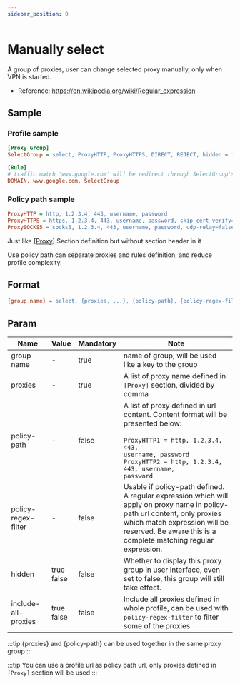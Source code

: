 ```yaml
---
sidebar_position: 0
---
```


# Manually select

A group of proxies, user can change selected proxy manually, only when VPN is started.

- Reference: https://en.wikipedia.org/wiki/Regular_expression

## Sample

### Profile sample

```ini
[Proxy Group]
SelectGroup = select, ProxyHTTP, ProxyHTTPS, DIRECT, REJECT, hidden = false

[Rule]
# traffic match 'www.google.com' will be redirect through SelectGroup's selected proxy
DOMAIN, www.google.com, SelectGroup
```

### Policy path sample

```ini
ProxyHTTP = http, 1.2.3.4, 443, username, password
ProxyHTTPS = https, 1.2.3.4, 443, username, password, skip-cert-verify=true, sni=www.google.com
ProxySOCKS5 = socks5, 1.2.3.4, 443, username, password, udp-relay=false
```

Just like [[Proxy]](/docs/profile-format/proxy) Section definition but without section header in it

Use policy path can separate proxies and rules definition, and reduce profile complexity.

## Format

```ini
{group name} = select, {proxies, ...}, {policy-path}, {policy-regex-filter}, hidden = {hidden}, include-all-proxies = {include-all-proxies}
```

## Param

| Name                | Value          | Mandatory | Note                                                                                                                                                                                                                               |
|---------------------|----------------|-----------|------------------------------------------------------------------------------------------------------------------------------------------------------------------------------------------------------------------------------------|
| group name          | -              | true      | name of group, will be used like a key to the group                                                                                                                                                                                |
| proxies             | -              | true      | A list of proxy name defined in `[Proxy]` section, divided by comma                                                                                                                                                                |
| policy-path         | -              | false     | A list of proxy defined in url content. Content format will be presented below:<br/><br/><code>ProxyHTTP1 = http, 1.2.3.4, 443, username, password<br/>ProxyHTTP2 = http, 1.2.3.4, 443, username, password</code>                  |
| policy-regex-filter | -              | false     | Usable if policy-path defined.<br/>A regular expression which will apply on proxy name in policy-path url content, only proxies which match expression will be reserved.  Be aware this is a complete matching regular expression. |
| hidden              | true<br/>false | false     | Whether to display this proxy group in user interface, even set to false, this group will still take effect.                                                                                                                       |
| include-all-proxies | true<br/>false | false     | Include all proxies defined in whole profile, can be used with `policy-regex-filter` to filter some of the proxies                                                                                                                 |


:::tip
{proxies} and {policy-path} can be used together in the same proxy group
:::

:::tip
You can use a profile url as policy path url, only proxies defined in `[Proxy]` section will be used
:::
